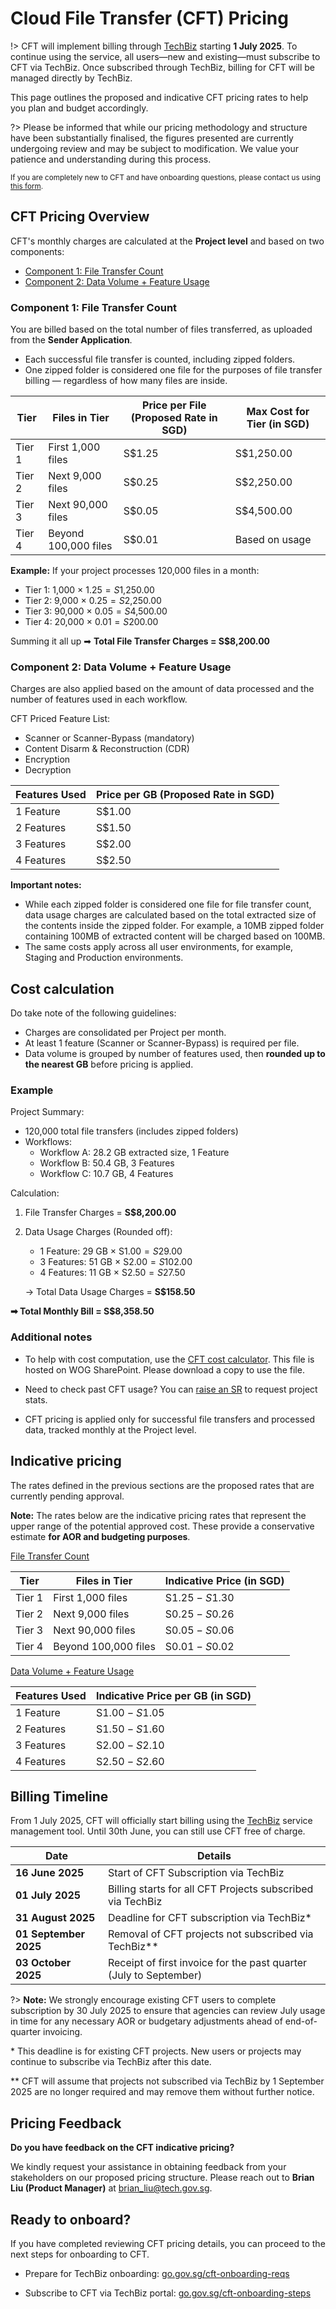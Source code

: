 # Cloud File Transfer (CFT) Pricing

!> CFT will implement billing through [TechBiz](https://www.developer.tech.gov.sg/products/categories/platform/techbiz/overview.html) starting **1 July 2025**. To continue using the service, all users—new and existing—must subscribe to CFT via TechBiz. Once subscribed through TechBiz, billing for CFT will be managed directly by TechBiz.

This page outlines the proposed and indicative CFT pricing rates to help you plan and budget accordingly. 

?> Please be informed that while our pricing methodology and structure have been substantially finalised, the figures presented are currently undergoing review and may be subject to modification. We value your patience and understanding during this process.

<small>If you are completely new to CFT and have onboarding questions, please contact us using [this form](https://form.gov.sg/665978af9040a6be24d3978b?665982626cae0284c464a22a=Cloud+File+Transfer).
</small>

##  CFT Pricing Overview

CFT's monthly charges are calculated at the **Project level** and based on two components:

- [Component 1: File Transfer Count](#component-1-file-transfer-count)
- [Component 2: Data Volume + Feature Usage](#component-2-data-volume-feature-usage)

### Component 1: File Transfer Count

You are billed based on the total number of files transferred, as uploaded from the **Sender Application**.

- Each successful file transfer is counted, including zipped folders.
- One zipped folder is considered one file for the purposes of file transfer billing — regardless of how many files are inside.

|      Tier     |      Files in Tier          |      Price per File (Proposed Rate in SGD)    |      Max Cost for Tier (in SGD)     |
|---------------|-----------------------------|-------------------------|----------------------------|
|     Tier 1    |     First 1,000 files       |     S$1.25               |     S$1,250.00              |
|     Tier 2    |     Next 9,000 files        |     S$0.25               |     S$2,250.00              |
|     Tier 3    |     Next 90,000 files       |     S$0.05               |     S$4,500.00              |
|     Tier 4    |     Beyond 100,000 files    |     S$0.01               |     Based on usage         |

**Example:** If your project processes 120,000 files in a month:

- Tier 1: 1,000 × $1.25 = S$1,250.00
- Tier 2: 9,000 × $0.25 = S$2,250.00
- Tier 3: 90,000 × $0.05 = S$4,500.00
- Tier 4: 20,000 × $0.01 = S$200.00

Summing it all up ➡ **Total File Transfer Charges = S$8,200.00**

### Component 2: Data Volume + Feature Usage

Charges are also applied based on the amount of data processed and the number of features used in each workflow.

CFT Priced Feature List:
- Scanner or Scanner-Bypass (mandatory)
- Content Disarm & Reconstruction (CDR)
- Encryption
- Decryption

|      Features Used     |      Price per GB (Proposed Rate in SGD)     |
|------------------------|-----------------------|
|     1 Feature          |     S$1.00             |
|     2 Features         |     S$1.50             |
|     3 Features         |     S$2.00             |
|     4 Features         |     S$2.50             |

**Important notes:**

- While each zipped folder is considered one file for file transfer count, data usage charges are calculated based on the total extracted size of the contents inside the zipped folder. For example, a 10MB zipped folder containing 100MB of extracted content will be charged based on 100MB.
- The same costs apply across all user environments, for example, Staging and Production environments.

## Cost calculation

Do take note of the following guidelines: 
- Charges are consolidated per Project per month.
- At least 1 feature (Scanner or Scanner-Bypass) is required per file.
- Data volume is grouped by number of features used, then **rounded up to the nearest GB** before pricing is applied.

### Example

Project Summary:
- 120,000 total file transfers (includes zipped folders)
- Workflows:
    - Workflow A: 28.2 GB extracted size, 1 Feature
    - Workflow B: 50.4 GB, 3 Features
    - Workflow C: 10.7 GB, 4 Features

Calculation:

1.	File Transfer Charges =  **S$8,200.00**
2.	Data Usage Charges (Rounded off):
    - 1 Feature: 29 GB × S$1.00 = S$29.00
    - 3 Features: 51 GB × S$2.00 = S$102.00
    - 4 Features: 11 GB × S$2.50 = S$27.50

    → Total Data Usage Charges = **S$158.50**

**➡ Total Monthly Bill = S$8,358.50**

### Additional notes

<!--  Files that are classified as Sensitive-High, password-protected and/or encrypted in formats that cannot be scanned by CFT must use the Scanner-Bypass feature.
-->
- To help with cost computation, use the [CFT cost calculator](https://go.gov.sg/cft-pricing-calculator). This file is hosted on WOG SharePoint. Please download a copy to use the file.
- Need to check past CFT usage? You can [raise an SR](https://go.gov.sg/cft-sm) to request project stats. 

- CFT pricing is applied only for successful file transfers and processed data, tracked monthly at the Project level.

## Indicative pricing

The rates defined in the previous sections are the proposed rates that are currently pending approval.

**Note:** The rates below are the indicative pricing rates that  represent the upper range of the potential approved cost. These provide a conservative estimate **for AOR and budgeting purposes**.

<u>File Transfer Count</u>

|      Tier     |      Files in Tier          |      Indicative Price (in SGD) |  
|---------------|-----------------------------|-------------------------|
|     Tier 1    |     First 1,000 files       |     S$1.25 - S$1.30       |
|     Tier 2    |     Next 9,000 files        |     S$0.25 - S$0.26       |   
|     Tier 3    |     Next 90,000 files       |     S$0.05 - S$0.06       |   
|     Tier 4    |     Beyond 100,000 files    |     S$0.01 - S$0.02       |   

<u>Data Volume + Feature Usage</u>

|      Features Used     |    Indicative Price per GB (in SGD)    |
|------------------------|-----------------------|
|     1 Feature          |     S$1.00 - S$1.05     |
|     2 Features         |     S$1.50 - S$1.60     |
|     3 Features         |     S$2.00 - S$2.10     |
|     4 Features         |     S$2.50 - S$2.60     |

## Billing Timeline

From 1 July 2025, CFT will officially start billing using the  [TechBiz](https://www.developer.tech.gov.sg/products/categories/platform/techbiz/overview.html) service management tool. Until 30th June, you can still use CFT free of charge.

|      Date      |    Details     |
|------------------------|-----------------------|
|     **16 June 2025**        |    Start of CFT Subscription via TechBiz   |
|     **01 July 2025**         |     Billing starts for all CFT Projects subscribed via TechBiz  |
|     **31 August 2025**        |   Deadline for CFT subscription via TechBiz*      |
|    **01 September 2025**        |     Removal of CFT projects not subscribed via TechBiz**     |
| **03 October 2025** | Receipt of first invoice for the past quarter (July to September)

?> **Note:** We strongly encourage existing CFT users to complete subscription by 30 July 2025 to ensure that agencies can review July usage in time for any necessary AOR or budgetary adjustments ahead of end-of-quarter invoicing.

\* This deadline is for existing CFT projects. New users or projects may continue to subscribe via TechBiz after this date.

** CFT will assume that projects not subscribed via TechBiz by 1 September 2025 are no longer required and may remove them without further notice.


## Pricing Feedback

 **Do you have feedback on the CFT indicative pricing?**

We kindly request your assistance in obtaining feedback from your stakeholders on our proposed pricing structure. Please reach out to **Brian Liu (Product Manager)** at brian_liu@tech.gov.sg.

## Ready to onboard?

If you have completed reviewing CFT pricing details, you can proceed to the next steps for onboarding to CFT.

- Prepare for TechBiz onboarding: [go.gov.sg/cft-onboarding-reqs](https://go.gov.sg/cft-onboarding-reqs)

- Subscribe to CFT via TechBiz portal: [go.gov.sg/cft-onboarding-steps](https://go.gov.sg/cft-onboarding-steps)

